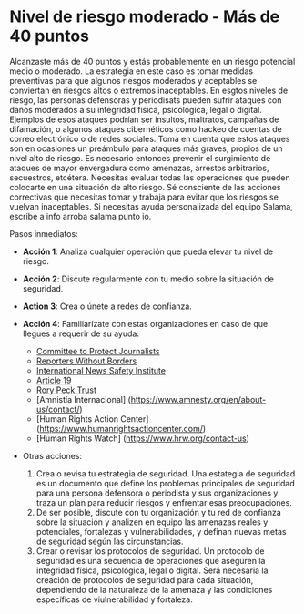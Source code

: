 # Nivel de riesgo moderado - Más de 40 puntos

Alcanzaste más de 40 puntos y estás probablemente en un riesgo potencial medio o moderado.
La estrategia en este caso es tomar medidas preventivas para que algunos riesgos moderados y aceptables se conviertan en riesgos altos o extremos inaceptables.
En esgtos niveles de riesgo, las personas defensoras y periodisats pueden sufrir ataques con daños moderados a su integridad física, psicológica, legal o digital. Ejemplos de esos ataques podrían ser insultos, maltratos, campañas de difamación, o algunos ataques cibernéticos como hackeo de cuentas de correo electrónico o de redes sociales. Toma en cuenta que estos ataques son en ocasiones un preámbulo para ataques más graves, propios de un nivel alto de riesgo. Es necesario entonces prevenir el surgimiento de ataques de mayor envergadura como amenazas, arrestos arbitrarios, secuestros, etcétera.
Necesitas evaluar todas las operaciones que pueden colocarte en una situación de alto riesgo. 
Sé consciente de las acciones correctivas que necesitas tomar y trabaja para evitar que los riesgos se vuelvan inaceptables. 
Si necesitas ayuda personalizada del equipo Salama, escribe a info arroba salama punto io.

Pasos inmediatos: 

- **Acción 1**: Analiza cualquier operación que pueda elevar tu nivel de riesgo.

- **Acción 2**: Discute regularmente con tu medio sobre la situación de seguridad.

- **Action 3**: Crea o únete a redes de confianza.

- **Acción 4**: Familiarízate con estas organizaciones en caso de que llegues a requerir de su ayuda:
  - [Committee to Protect Journalists](https://www.cpj.org/campaigns/assistance/how-to-get-help.php)
  - [Reporters Without Borders](http://en.rsf.org/a-hotline-for-journalists-in-17-04-2007,21749.html) 
  - [International News Safety Institute](http://www.newssafety.org/contact/) 
  - [Article 19](http://www.article19.org/pages/en/contact-us.html)
  - [Rory Peck Trust](https://rorypecktrust.org/Contact)
  - [Amnistía Internacional] (https://www.amnesty.org/en/about-us/contact/)
  - [Human Rights Action Center] (https://www.humanrightsactioncenter.com/)
  - [Human Rights Watch] (https://www.hrw.org/contact-us)

- Otras acciones:
  1.  Crea o revisa tu estrategia de seguridad. 
	Una estategia de seguridad es un documento que define los problemas principales de seguridad para una persona defensora o periodista y sus organizaciones y traza un plan para reducir riesgos y enfrentar esas preocupaciones. 
  2.  De ser posible, discute con tu organización y tu red de confianza sobre la situación y analizen en equipo las amenazas reales y potenciales, fortalezas y vulnerabilidades, y definan nuevas metas de seguridad según las circunstancias.
  3.  Crear o revisar los protocolos de seguridad. Un protocolo de seguridad es una secuencia de operaciones que aseguren la integridad física, psicológica, legal o digital. Será necesaria la creación de protocolos de seguridad para cada situación, dependiendo de la naturaleza de la amenaza y las condiciones específicas de viulnerabilidad y fortaleza.
